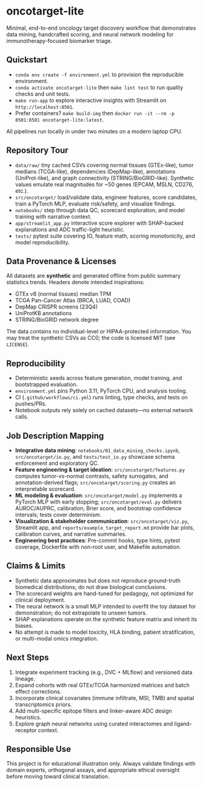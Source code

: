 # oncotarget-lite

Minimal, end-to-end oncology target discovery workflow that demonstrates data mining, handcrafted scoring, and neural network modeling for immunotherapy-focused biomarker triage.

## Quickstart
- `conda env create -f environment.yml` to provision the reproducible environment.
- `conda activate oncotarget-lite` then `make lint test` to run quality checks and unit tests.
- `make run-app` to explore interactive insights with Streamlit on `http://localhost:8501`.
- Prefer containers? `make build-img` then `docker run -it --rm -p 8501:8501 oncotarget-lite:latest`.

All pipelines run locally in under two minutes on a modern laptop CPU.

## Repository Tour
- `data/raw/` tiny cached CSVs covering normal tissues (GTEx-like), tumor medians (TCGA-like), dependencies (DepMap-like), annotations (UniProt-like), and graph connectivity (STRING/BioGRID-like). Synthetic values emulate real magnitudes for ~50 genes (EPCAM, MSLN, CD276, etc.).
- `src/oncotarget/` load/validate data, engineer features, score candidates, train a PyTorch MLP, evaluate risk/safety, and visualize findings.
- `notebooks/` step through data QC, scorecard exploration, and model training with narrative context.
- `app/streamlit_app.py` interactive score explorer with SHAP-backed explanations and ADC traffic-light heuristic.
- `tests/` pytest suite covering IO, feature math, scoring monotonicity, and model reproducibility.

## Data Provenance & Licenses
All datasets are **synthetic** and generated offline from public summary statistics trends. Headers denote intended inspirations:
- GTEx v8 (normal tissues) median TPM
- TCGA Pan-Cancer Atlas (BRCA, LUAD, COAD)
- DepMap CRISPR screens (23Q4)
- UniProtKB annotations
- STRING/BioGRID network degree

The data contains no individual-level or HIPAA-protected information. You may treat the synthetic CSVs as CC0; the code is licensed MIT (see `LICENSE`).

## Reproducibility
- Deterministic seeds across feature generation, model training, and bootstrapped evaluation.
- `environment.yml` pins Python 3.11, PyTorch CPU, and analysis tooling.
- CI (`.github/workflows/ci.yml`) runs linting, type checks, and tests on pushes/PRs.
- Notebook outputs rely solely on cached datasets—no external network calls.

## Job Description Mapping
- **Integrative data mining**: `notebooks/01_data_mining_checks.ipynb`, `src/oncotarget/io.py`, and `tests/test_io.py` showcase schema enforcement and exploratory QC.
- **Feature engineering & target ideation**: `src/oncotarget/features.py` computes tumor-vs-normal contrasts, safety surrogates, and annotation-derived flags; `src/oncotarget/scoring.py` creates an interpretable scorecard.
- **ML modeling & evaluation**: `src/oncotarget/model.py` implements a PyTorch MLP with early stopping; `src/oncotarget/eval.py` delivers AUROC/AUPRC, calibration, Brier score, and bootstrap confidence intervals; tests cover determinism.
- **Visualization & stakeholder communication**: `src/oncotarget/viz.py`, Streamlit app, and `reports/example_target_report.md` provide bar plots, calibration curves, and narrative summaries.
- **Engineering best practices**: Pre-commit hooks, type hints, pytest coverage, Dockerfile with non-root user, and Makefile automation.

## Claims & Limits
- Synthetic data approximates but does not reproduce ground-truth biomedical distributions; do not draw biological conclusions.
- The scorecard weights are hand-tuned for pedagogy, not optimized for clinical deployment.
- The neural network is a small MLP intended to overfit the toy dataset for demonstration; do not extrapolate to unseen tumors.
- SHAP explanations operate on the synthetic feature matrix and inherit its biases.
- No attempt is made to model toxicity, HLA binding, patient stratification, or multi-modal omics integration.

## Next Steps
1. Integrate experiment tracking (e.g., DVC + MLflow) and versioned data lineage.
2. Expand cohorts with real GTEx/TCGA harmonized matrices and batch effect corrections.
3. Incorporate clinical covariates (immune infiltrate, MSI, TMB) and spatial transcriptomics priors.
4. Add multi-specific epitope filters and linker-aware ADC design heuristics.
5. Explore graph neural networks using curated interactomes and ligand-receptor context.

## Responsible Use
This project is for educational illustration only. Always validate findings with domain experts, orthogonal assays, and appropriate ethical oversight before moving toward clinical translation.
